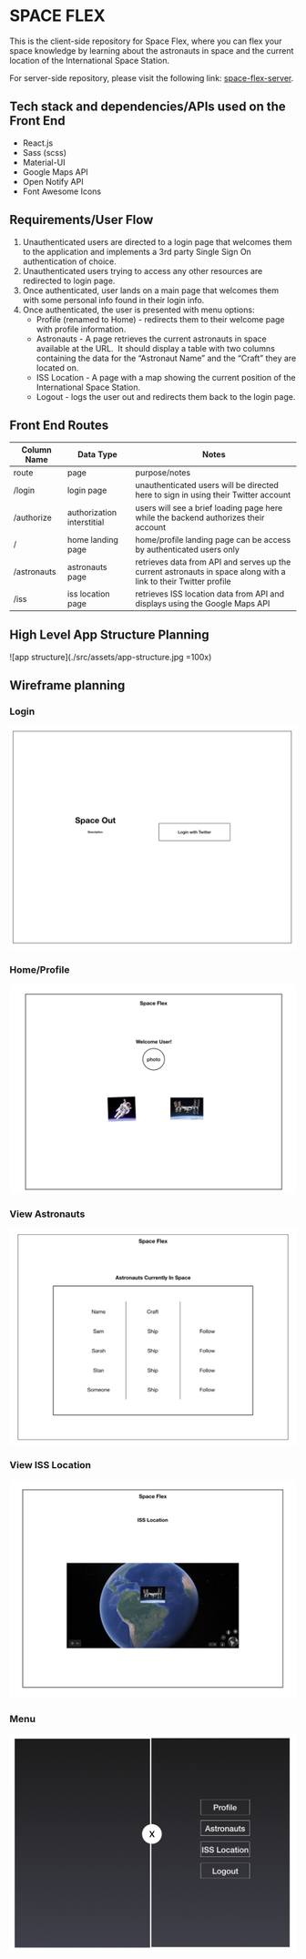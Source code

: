 # SPACE FLEX

This is the client-side repository for Space Flex, where you can flex your space knowledge by learning about the astronauts in space and the current location of the International Space Station.

For server-side repository, please visit the following link: [space-flex-server](https://github.com/kennansalisbury/space_server).

## Tech stack and dependencies/APIs used on the Front End
* React.js
* Sass (scss)
* Material-UI
* Google Maps API
* Open Notify API
* Font Awesome Icons

## Requirements/User Flow
1. Unauthenticated users are directed to a login page that welcomes them to the application and implements a 3rd party Single Sign On authentication of choice.
2. Unauthenticated users trying to access any other resources are redirected to login page.
3. Once authenticated, user lands on a main page that welcomes them with some personal info found in their login info.
4. Once authenticated, the user is presented with menu options:
    * Profile (renamed to Home) - redirects them to their welcome page with profile information.
    * Astronauts - A page retrieves the current astronauts in space available at the URL.  It should display a table with two columns containing the data for the “Astronaut Name” and the “Craft” they are located on.
    * ISS Location - A page with a map showing the current position of the International Space Station.
    * Logout - logs the user out and redirects them back to the login page.

## Front End Routes
| Column Name | Data Type | Notes | 
| ------ | ------------ | --------------------------- |
| route | page | purpose/notes |
| /login | login page | unauthenticated users will be directed here to sign in using their Twitter account |
| /authorize | authorization interstitial | users will see a brief loading page here while the backend authorizes their account |
| / | home landing page | home/profile landing page can be access by authenticated users only |
| /astronauts | astronauts page | retrieves data from API and serves up the current astronauts in space along with a link to their Twitter profile |
| /iss | iss location page | retrieves ISS location data from API and displays using the Google Maps API |

## High Level App Structure Planning
![app structure](./src/assets/app-structure.jpg =100x)

## Wireframe planning
### Login
![login wireframe](./src/assets/login-wf.png)

### Home/Profile
![home wireframe](./src/assets/home-wf.png)

### View Astronauts
![astro wireframe](./src/assets/astro-wf.png)

### View ISS Location
![iss wireframe](./src/assets/iss-wf.png)

### Menu
![menu wireframe](./src/assets/menu-wf.png)